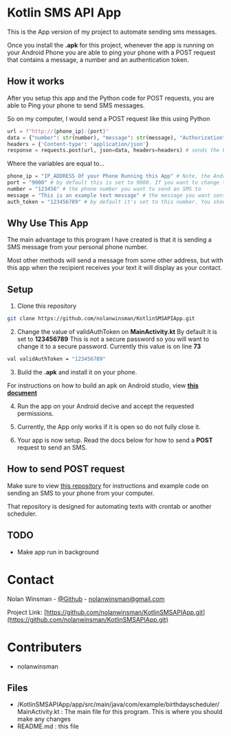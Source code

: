 # Kotlin SMS API App

This is the App version of my project to automate sending sms messages.

Once you install the **.apk** for this project, whenever the app is running on your Android Phone you are able to ping your phone with a POST request that contains a message, a number and an authentication token.

## How it works

After you setup this app and the Python code for POST requests, you are able to Ping your phone to send SMS messages.

So on my computer, I would send a POST request like this using Python

```python
url = f"http://{phone_ip}:{port}"
data = {"number": str(number), "message": str(message), "Authorization": str(auth_token)}
headers = {'Content-type': 'application/json'}
response = requests.post(url, json=data, headers=headers) # sends the POST request to your Android Phone
```

Where the variables are equal to...

```python
phone_ip = "IP_ADDRESS Of your Phone Running this App" # Note, the Android app will show you your IP Address
port = "9000" # by default this is set to 9000. If you want to change this, change it in MainActivity.kt
number = "123456" # the phone number you want to send an SMS to
message = "This is an example text message" # the message you want sent to the number
auth_token = "123456789" # by default it's set to this number. You should change the auth token to something more secure. Instructions below
```

## Why Use This App

The main advantage to this program I have created is that it is sending a SMS message from your personal phone number. 

Most other methods will send a message from some other address, but with this app when the recipient receives your text it will display as your contact.


## Setup

1. Clone this repository

```sh
git clone https://github.com/nolanwinsman/KotlinSMSAPIApp.git
```

2. Change the value of validAuthToken on **MainActivity.kt** By default it is set to **123456789** This is not a secure password so you will want to change it to a secure password. Currently this value is on line **73**

```sh
val validAuthToken = "123456789"
```

3. Build the **.apk** and install it on your phone. 

For instructions on how to build an apk on Android studio, view [**this document**](https://developer.android.com/studio/run)


4. Run the app on your Android decive and accept the requested permissions.

5. Currently, the App only works if it is open so do not fully close it.

6. Your app is now setup. Read the docs below for how to send a **POST** request to send an SMS. 

## How to send POST request

Make sure to view [this repository](https://github.com/nolanwinsman/AndroidTextAPI) for instructions and example code on sending an SMS to your phone from your computer.

That repository is designed for automating texts with crontab or another scheduler. 


## TODO

- Make app run in background

# Contact

Nolan Winsman - [@Github](https://github.com/nolanwinsman) - nolanwinsman@gmail.com

Project Link: [https://github.com/nolanwinsman/KotlinSMSAPIApp.git](https://github.com/nolanwinsman/KotlinSMSAPIApp.git)

# Contributers
- nolanwinsman

## Files

- /KotlinSMSAPIApp/app/src/main/java/com/example/birthdayscheduler/MainActivity.kt : The main file for this program. This is where you should make any changes
- README.md : this file